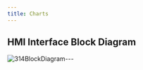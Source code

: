 ```yaml
---
title: Charts
---
```

## HMI Interface Block Diagram 

![314BlockDiagram](https://github.com/user-attachments/assets/ec5c0d30-a443-4bcc-9e63-ed41330f5141)---




